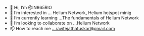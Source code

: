 - 👋 Hi, I’m @IN865RIO
- 👀 I’m interested in ... Helium Network, Helium hotspot minig 
- 🌱 I’m currently learning ...The fundamentals of Helium Network
- 💞️ I’m looking to collaborate on ...Helium Network
- 📫 How to reach me ...ravitejathatuskar@gmail.com

<!---
IN865RIO/IN865RIO is a ✨ special ✨ repository because its `README.md` (this file) appears on your GitHub profile.
You can click the Preview link to take a look at your changes.
--->

